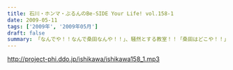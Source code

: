 ```yaml
---
title: 石川・ホンマ・ぶるんのBe-SIDE Your Life! vol.158-1
date: 2009-05-11
tags: ['2009年', '2009年05月']
draft: false
summary: 「なんでや！！なんで桑田なんや！！」、騒然とする教室！！「桑田はどこや！！」バットを片手にうろつくクラスメート・・・そんな【くだり】が満載のビーサイです。※まぁ「ついてきてください」ということです。NAMAE
---
```


http://project-phi.ddo.jp/ishikawa/ishikawa158_1.mp3

